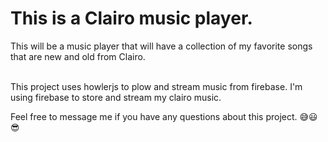 # This is a Clairo music player. 

This will be a music player that will have a collection of my favorite songs that are new and old from Clairo. 

<br> This project uses howlerjs to plow and stream music from firebase. I'm using firebase to store and stream my clairo music.<br>

Feel free to message me if you have any questions about this project. 😅😃😎